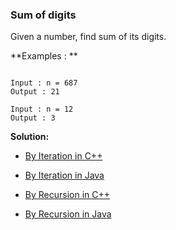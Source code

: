 ### Sum of digits

Given a number, find sum of its digits.

**Examples : **

```

Input : n = 687
Output : 21

Input : n = 12
Output : 3

```

**Solution:**

- [By Iteration in C++](https://github.com/Ajay2521/Competitive-Programming/blob/main/Recursion/Sum%20of%20digits/By%20Recursion.cpp)

- [By Iteration in Java](https://github.com/Ajay2521/Competitive-Programming/blob/main/Recursion/Sum%20of%20digits/By%20Recursion.java)

- [By Recursion in C++](https://github.com/Ajay2521/Competitive-Programming/blob/main/Recursion/Sum%20of%20digits/By%20iterative.cpp)

- [By Recursion in Java](https://github.com/Ajay2521/Competitive-Programming/blob/main/Recursion/Sum%20of%20digits/By%20iterative.java)
